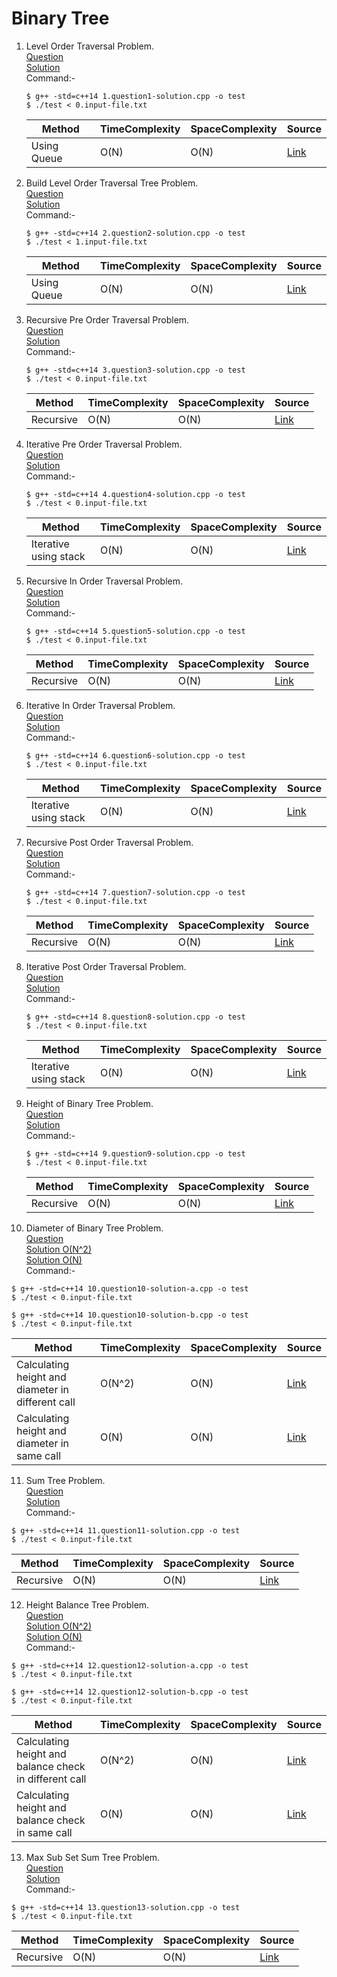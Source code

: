 # Binary Tree
1. Level Order Traversal Problem.
   <br /> [Question](/8.%20Binary%20Tree/docs/1.BinaryTree-Question1.jpg)
   <br /> [Solution](/8.%20Binary%20Tree/1.question1-solution.cpp)
   <br /> Command:-
   ```shell
   $ g++ -std=c++14 1.question1-solution.cpp -o test
   $ ./test < 0.input-file.txt
   ```

   | Method | TimeComplexity | SpaceComplexity | Source |
   |---|---|---|---|
   | Using Queue | O(N) | O(N) | [Link](/8.%20Binary%20Tree/1.question1-solution.cpp) |

2. Build Level Order Traversal Tree Problem.
   <br /> [Question](/8.%20Binary%20Tree/docs/2.BinaryTree-Question2.jpg)
   <br /> [Solution](/8.%20Binary%20Tree/2.question2-solution.cpp)
   <br /> Command:-
   ```shell
   $ g++ -std=c++14 2.question2-solution.cpp -o test
   $ ./test < 1.input-file.txt
   ```

   | Method | TimeComplexity | SpaceComplexity | Source |
   |---|---|---|---|
   | Using Queue | O(N) | O(N) | [Link](/8.%20Binary%20Tree/1.question1-solution.cpp) |

3. Recursive Pre Order Traversal Problem.
   <br /> [Question](/8.%20Binary%20Tree/docs/3.BinaryTree-Question3.jpg)
   <br /> [Solution](/8.%20Binary%20Tree/3.question3-solution.cpp)
   <br /> Command:-
   ```shell
   $ g++ -std=c++14 3.question3-solution.cpp -o test
   $ ./test < 0.input-file.txt
   ```

   | Method | TimeComplexity | SpaceComplexity | Source |
   |---|---|---|---|
   | Recursive | O(N) | O(N) | [Link](/8.%20Binary%20Tree/3.question3-solution.cpp) |

4. Iterative Pre Order Traversal Problem.
   <br /> [Question](/8.%20Binary%20Tree/docs/3.BinaryTree-Question3.jpg)
   <br /> [Solution](/8.%20Binary%20Tree/4.question4-solution.cpp)
   <br /> Command:-
   ```shell
   $ g++ -std=c++14 4.question4-solution.cpp -o test
   $ ./test < 0.input-file.txt
   ```

   | Method | TimeComplexity | SpaceComplexity | Source |
   |---|---|---|---|
   | Iterative using stack | O(N) | O(N) | [Link](/8.%20Binary%20Tree/4.question4-solution.cpp) |

5. Recursive In Order Traversal Problem.
   <br /> [Question](/8.%20Binary%20Tree/docs/4.BinaryTree-Question4.jpg)
   <br /> [Solution](/8.%20Binary%20Tree/5.question5-solution.cpp)
   <br /> Command:-
   ```shell
   $ g++ -std=c++14 5.question5-solution.cpp -o test
   $ ./test < 0.input-file.txt
   ```

   | Method | TimeComplexity | SpaceComplexity | Source |
   |---|---|---|---|
   | Recursive | O(N) | O(N) | [Link](/8.%20Binary%20Tree/5.question5-solution.cpp) |

6. Iterative In Order Traversal Problem.
   <br /> [Question](/8.%20Binary%20Tree/docs/4.BinaryTree-Question4.jpg)
   <br /> [Solution](/8.%20Binary%20Tree/6.question6-solution.cpp)
   <br /> Command:-
   ```shell
   $ g++ -std=c++14 6.question6-solution.cpp -o test
   $ ./test < 0.input-file.txt
   ```

   | Method | TimeComplexity | SpaceComplexity | Source |
   |---|---|---|---|
   | Iterative using stack | O(N) | O(N) | [Link](/8.%20Binary%20Tree/6.question6-solution.cpp) |

7. Recursive Post Order Traversal Problem.
   <br /> [Question](/8.%20Binary%20Tree/docs/5.BinaryTree-Question5.jpg)
   <br /> [Solution](/8.%20Binary%20Tree/7.question7-solution.cpp)
   <br /> Command:-
   ```shell
   $ g++ -std=c++14 7.question7-solution.cpp -o test
   $ ./test < 0.input-file.txt
   ```

   | Method | TimeComplexity | SpaceComplexity | Source |
   |---|---|---|---|
   | Recursive | O(N) | O(N) | [Link](/8.%20Binary%20Tree/7.question7-solution.cpp) |

8. Iterative Post Order Traversal Problem.
   <br /> [Question](/8.%20Binary%20Tree/docs/5.BinaryTree-Question5.jpg)
   <br /> [Solution](/8.%20Binary%20Tree/8.question8-solution.cpp)
   <br /> Command:-
   ```shell
   $ g++ -std=c++14 8.question8-solution.cpp -o test
   $ ./test < 0.input-file.txt
   ```

   | Method | TimeComplexity | SpaceComplexity | Source |
   |---|---|---|---|
   | Iterative using stack| O(N) | O(N) | [Link](/8.%20Binary%20Tree/8.question8-solution.cpp) |

9. Height of Binary Tree Problem.
   <br /> [Question](/8.%20Binary%20Tree/docs/6.BinaryTree-Question6.jpg)
   <br /> [Solution](/8.%20Binary%20Tree/9.question9-solution.cpp)
   <br /> Command:-
   ```shell
   $ g++ -std=c++14 9.question9-solution.cpp -o test
   $ ./test < 0.input-file.txt
   ```

   | Method | TimeComplexity | SpaceComplexity | Source |
   |---|---|---|---|
   | Recursive| O(N) | O(N) | [Link](/8.%20Binary%20Tree/9.question9-solution.cpp) |

10. Diameter of Binary Tree Problem.
   <br /> [Question](/8.%20Binary%20Tree/docs/7.BinaryTree-Question7.jpg)
   <br /> [Solution O(N^2)](/8.%20Binary%20Tree/10.question10-solution-a.cpp)
   <br /> [Solution O(N)](/8.%20Binary%20Tree/10.question10-solution-b.cpp)
   <br /> Command:-
   ```shell
   $ g++ -std=c++14 10.question10-solution-a.cpp -o test
   $ ./test < 0.input-file.txt

   $ g++ -std=c++14 10.question10-solution-b.cpp -o test
   $ ./test < 0.input-file.txt
   ```

   | Method | TimeComplexity | SpaceComplexity | Source |
   |---|---|---|---|
   | Calculating height and diameter in different call | O(N^2) | O(N) | [Link](/8.%20Binary%20Tree/10.question10-solution-a.cpp) |
   | Calculating height and diameter in same call | O(N) | O(N) | [Link](/8.%20Binary%20Tree/10.question10-solution-b.cpp) |

11. Sum Tree Problem.
   <br /> [Question](/8.%20Binary%20Tree/docs/8.BinaryTree-Question8.jpg)
   <br /> [Solution](/8.%20Binary%20Tree/11.question11-solution.cpp)
   <br /> Command:-
   ```shell
   $ g++ -std=c++14 11.question11-solution.cpp -o test
   $ ./test < 0.input-file.txt
   ```

   | Method | TimeComplexity | SpaceComplexity | Source |
   |---|---|---|---|
   | Recursive | O(N) | O(N) | [Link](/8.%20Binary%20Tree/11.question11-solution.cpp) |

12. Height Balance Tree Problem.
    <br /> [Question](/8.%20Binary%20Tree/docs/9.BinaryTree-Question9.jpg)
    <br /> [Solution O(N^2)](/8.%20Binary%20Tree/12.question12-solution-a.cpp)
    <br /> [Solution O(N)](/8.%20Binary%20Tree/12.question12-solution-b.cpp)
    <br /> Command:-
   ```shell
   $ g++ -std=c++14 12.question12-solution-a.cpp -o test
   $ ./test < 0.input-file.txt

   $ g++ -std=c++14 12.question12-solution-b.cpp -o test
   $ ./test < 0.input-file.txt
   ```

   | Method | TimeComplexity | SpaceComplexity | Source |
   |---|---|---|---|
   | Calculating height and balance check in different call | O(N^2) | O(N) | [Link](/8.%20Binary%20Tree/12.question12-solution-a.cpp) |
   | Calculating height and balance check in same call | O(N) | O(N) | [Link](/8.%20Binary%20Tree/12.question12-solution-b.cpp) |

13. Max Sub Set Sum Tree Problem.
    <br /> [Question](/8.%20Binary%20Tree/docs/10.BinaryTree-Question10.jpg)
    <br /> [Solution](/8.%20Binary%20Tree/13.question13-solution.cpp)
    <br /> Command:-
   ```shell
   $ g++ -std=c++14 13.question13-solution.cpp -o test
   $ ./test < 0.input-file.txt
   ```

| Method | TimeComplexity | SpaceComplexity | Source |
   |---|---|---|---|
| Recursive | O(N) | O(N) | [Link](/8.%20Binary%20Tree/13.question13-solution.cpp) |